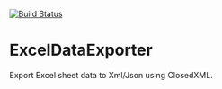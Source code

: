 [![Build Status](https://jeroenmaes.visualstudio.com/Demo/_apis/build/status/JEMS.ExcelDataExporter?branchName=master)](https://jeroenmaes.visualstudio.com/Demo/_build/latest?definitionId=4&branchName=master)
# ExcelDataExporter
Export Excel sheet data to Xml/Json using ClosedXML.
